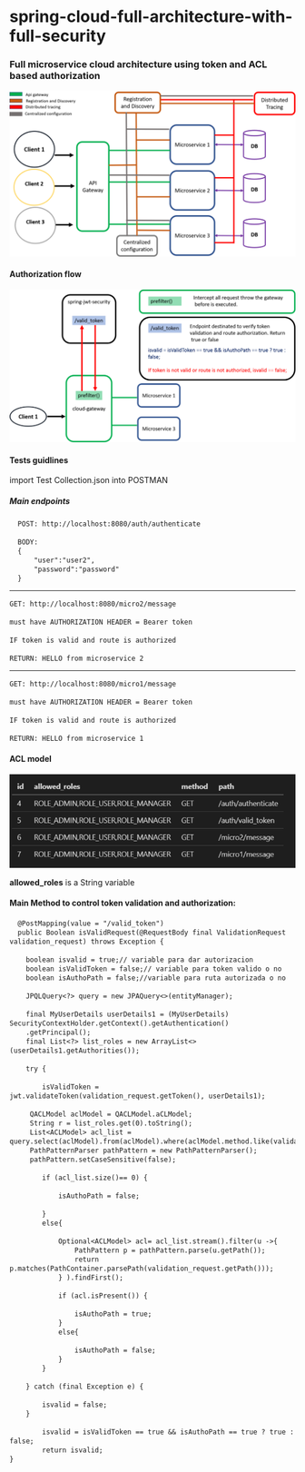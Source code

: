 # spring-cloud-full-architecture-with-full-security

<h3>Full microservice cloud architecture using token and ACL based authorization</h3>

<img  src="img/full.png">

<h4>Authorization flow</h4>

<img  src="img/autho.png">

<h4>Tests guidlines</h4>

<p> import Test Collection.json into POSTMAN<p>
      
<h5> Main endpoints</h5>

      POST: http://localhost:8080/auth/authenticate

      BODY: 
      {
          "user":"user2",
          "password":"password"
      }

<hr>

    GET: http://localhost:8080/micro2/message
    
    must have AUTHORIZATION HEADER = Bearer token
    
    IF token is valid and route is authorized
    
    RETURN: HELLO from microservice 2

<hr>

    GET: http://localhost:8080/micro1/message
    
    must have AUTHORIZATION HEADER = Bearer token
    
    IF token is valid and route is authorized
    
    RETURN: HELLO from microservice 1
    
 <h4>ACL model</h4>
 
<img  src="img/aclmodel.png">

<strong>allowed_roles</strong> is a String variable
      
      
 <h4>Main Method to control token validation and authorization:</h4>
 
      @PostMapping(value = "/valid_token")
      public Boolean isValidRequest(@RequestBody final ValidationRequest validation_request) throws Exception {

        boolean isvalid = true;// variable para dar autorizacion
        boolean isValidToken = false;// variable para token valido o no
        boolean isAuthoPath = false;//variable para ruta autorizada o no

        JPQLQuery<?> query = new JPAQuery<>(entityManager);

        final MyUserDetails userDetails1 = (MyUserDetails) SecurityContextHolder.getContext().getAuthentication()
        .getPrincipal();       
        final List<?> list_roles = new ArrayList<>(userDetails1.getAuthorities());      

        try {

            isValidToken = jwt.validateToken(validation_request.getToken(), userDetails1);

         QACLModel aclModel = QACLModel.aCLModel;
         String r = list_roles.get(0).toString();
         List<ACLModel> acl_list =                      query.select(aclModel).from(aclModel).where(aclModel.method.like(validation_request.getMethod())).where(aclModel.allowed_roles.like("%"+r+"%")).fetch();
         PathPatternParser pathPattern = new PathPatternParser();
         pathPattern.setCaseSensitive(false);

            if (acl_list.size()== 0) {
               
                isAuthoPath = false;

            }
            else{
                
                Optional<ACLModel> acl= acl_list.stream().filter(u ->{
                    PathPattern p = pathPattern.parse(u.getPath());
                    return p.matches(PathContainer.parsePath(validation_request.getPath()));
                } ).findFirst();

                if (acl.isPresent()) {

                    isAuthoPath = true;
                }
                else{

                    isAuthoPath = false;
                }               
            }           

        } catch (final Exception e) {

            isvalid = false;
        }

            isvalid = isValidToken == true && isAuthoPath == true ? true : false;
            return isvalid;           
    }
